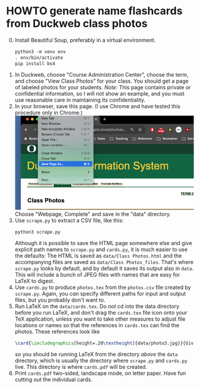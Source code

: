 # HOWTO generate name flashcards from Duckweb class photos

0.  Install Beautiful Soup, preferably in a virtual environment. 
    ```commandline
    python3 -m venv env
    . env/bin/activate
    pip install bs4
    ```
1.  In Duckweb, choose "Course Administration Center", choose the 
     term, and choose "View Class Photos" for your class. You 
    should get a page of labeled photos for your students.
    _Note:_ This page contains private or confidential information,
    so I will not show an example, and you must use reasonable care in
    maintaining its confidentiality. 
2. In your browser, save this page. (I use Chrome and have tested 
   this procedure only in Chrome.)  
    ![Save page as](img/SavePage.png)
   Choose "Webpage, Complete" and save in the "data" directory. 
3. Use `scrape.py` to extract a CSV file, like this: 
   ```commandline
   python3 scrape.py
   ```
   Although it is possible to save the HTML page somewhere else and 
   give explicit path names to `scrape.py` and `cards.py`, it is 
   much easier to use the defaults:  The HTML is saved as 
   `data/Class Photos.html` and the accompanying files are saved
    as `data/Class Photos_files`.  That's where `scrape.py` looks by
    default, and by default it saves its output also in `data`.  
   This will include a bunch of JPEG files with names that are easy 
   for LaTeX to digest. 
4. Use `cards.py` to produce `photos.tex` from the `photos.csv` file 
     created by
    `scrape.py`.  Again, you _can_ specify different paths for input 
   and output files, but you probably don't want to. 
5. Run LaTeX on the `data/cards.tex`. Do _not_ cd into the data 
   directory before you run LaTeX, and don't drag the `cards.tex` 
   file icon onto your TeX application, unless you want to take 
   other measures to adjust file locations or names so that the 
   references in `cards.tex` can find the photos.  These 
   references look like 
   ```latex
   \card{\includegraphics[height=.20\textheight]{data/photo3.jpg}}{Given\\Surname}
   ```
   so you should be running LaTeX from the directory _above_ the 
   `data` directory, which is usually the directory where
   `scrape.py` and `cards.py` live.  This directory is where
   `cards.pdf` will be created. 
6. Print `cards.pdf` two-sided, landscape mode, on letter paper. 
   Have fun cutting out the individual cards. 